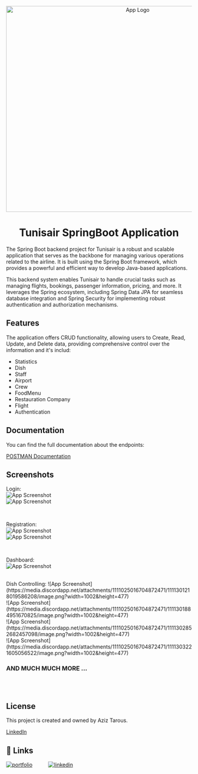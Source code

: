 
<p align="center">
    <img width="698" height="557" src="https://media.discordapp.net/attachments/1111025016704872471/1111299687400607784/image_2023-03-22_130827121-removebg-preview.png" alt="App Logo">
</p>

<h1 align="center">
Tunisair SpringBoot Application
</h1>

The Spring Boot backend project for Tunisair is a robust and scalable application that serves as the backbone for managing various operations related to the airline. It is built using the Spring Boot framework, which provides a powerful and efficient way to develop Java-based applications.

This backend system enables Tunisair to handle crucial tasks such as managing flights, bookings, passenger information, pricing, and more. It leverages the Spring ecosystem, including Spring Data JPA for seamless database integration and Spring Security for implementing robust authentication and authorization mechanisms.


## Features

The application offers CRUD functionality, allowing users to Create, Read, Update, and Delete data, providing comprehensive control over the information and it's includ:
- Statistics
- Dish
- Staff
- Airport
- Crew
- FoodMenu
- Restauration Company
- Flight
- Authentication


## Documentation


You can find the full documentation about the endpoints:

[POSTMAN Documentation](https://documenter.getpostman.com/view/13585043/2s93m62hr7)

## Screenshots
Login:
</br>
![App Screenshot](https://media.discordapp.net/attachments/1111025016704872471/1111300018633183334/image.png|width=1002&height=477)
</br>
![App Screenshot](https://media.discordapp.net/attachments/1111025016704872471/1111300277702774804/image.png|width=1002&height=477)
</br>

</br>

Registration:
</br>
![App Screenshot](https://media.discordapp.net/attachments/1111025016704872471/1111300482137329784/image.png?width=1002&height=477)
</br>
![App Screenshot](https://media.discordapp.net/attachments/1111025016704872471/1111300760844648538/image.png?width=1002&height=477)

</br>


Dashboard:
</br>
![App Screenshot](https://media.discordapp.net/attachments/1111025016704872471/1111301143000264724/image.png?width=1002&height=477)

</br>
Dish Controlling:
![App Screenshot](https://media.discordapp.net/attachments/1111025016704872471/1111301218019586208/image.png?width=1002&height=477)
</br>
![App Screenshot](https://media.discordapp.net/attachments/1111025016704872471/1111301884951670825/image.png?width=1002&height=477)
</br>
![App Screenshot](https://media.discordapp.net/attachments/1111025016704872471/1111302852682457098/image.png?width=1002&height=477)
</br>
![App Screenshot](https://media.discordapp.net/attachments/1111025016704872471/1111303221605056522/image.png?width=1002&height=477)
</br>

</div>

### AND MUCH MUCH MORE ...
</br></br>
## License

This project is created and owned by Aziz Tarous.

[LinkedIn](https://www.linkedin.com/in/aziz-tarous/)


## 🔗 Links

[![portfolio](https://img.shields.io/badge/my_portfolio-000?style=for-the-badge&logo=ko-fi&logoColor=white)](https://eportfolio-host.web.app) &nbsp;   &nbsp;   &nbsp;   &nbsp;   &nbsp;   [![linkedin](https://img.shields.io/badge/linkedin-0A66C2?style=for-the-badge&logo=linkedin&logoColor=white)](https://www.linkedin.com/in/aziz-tarous/)



